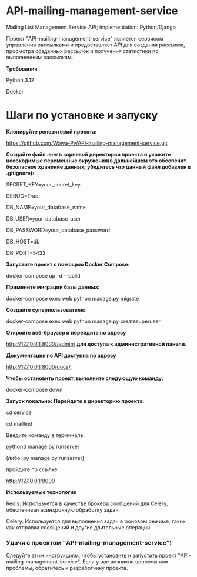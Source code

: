 # API-mailing-management-service
Mailing List Management Service API; implementation: Python/Django

Проект "API-mailing-management-service" является сервисом управления рассылками и предоставляет API для создания рассылок, просмотра созданных рассылок и получения статистики по выполненным рассылкам.

**Требования**

Python 3.12

Docker 

# Шаги по установке и запуску


**Клонируйте репозиторий проекта:**

https://github.com/Wowa-Py/API-mailing-management-service.git

**Создайте файл .env в корневой директории проекта и укажите необходимые переменные окружения(в дальнейшем это обеспечит безопасное хранение данных; убедитесь что данный файл добавлен в .gitignore):**

SECRET_KEY=your_secret_key

DEBUG=True

DB_NAME=your_database_name

DB_USER=your_database_user

DB_PASSWORD=your_database_password

DB_HOST=db

DB_PORT=5432

**Запустите проект с помощью Docker Compose:**

docker-compose up -d --build

**Примените миграции базы данных:**

docker-compose exec web python manage.py migrate

**Создайте суперпользователя:**

docker-compose exec web python manage.py createsuperuser

**Откройте веб-браузер и перейдите по адресу** 

http://127.0.0.1:8000//admin/ **для доступа к административной панели.**

**Документация по API доступна по адресу** 

http://127.0.0.1:8000/docs/.

**Чтобы остановить проект, выполните следующую команду:**

docker-compose down


**Запуск локально:**
**Перейдите в директорию проекта:**

cd service

cd maillind


Введите команду в терминале:

python3 manage.py runserver

(либо: py manage.py runserver)

пройдите по ссылке

http://127.0.0.1:8000

**Используемые технологии**

Redis: Используется в качестве брокера сообщений для Celery, обеспечивая асинхронную обработку задач.

Celery: Используется для выполнения задач в фоновом режиме, таких как отправка сообщений и другие длительные операции.


### Удачи с проектом "API-mailing-management-service"!

Следуйте этим инструкциям, чтобы установить и запустить проект "API-mailing-management-service". Если у вас возникли вопросы или проблемы, обратитесь к разработчику проекта.
